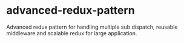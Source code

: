 # advanced-redux-pattern

Advanced redux pattern for handling multiple sub dispatch, reusable middleware and scalable redux for large application.
